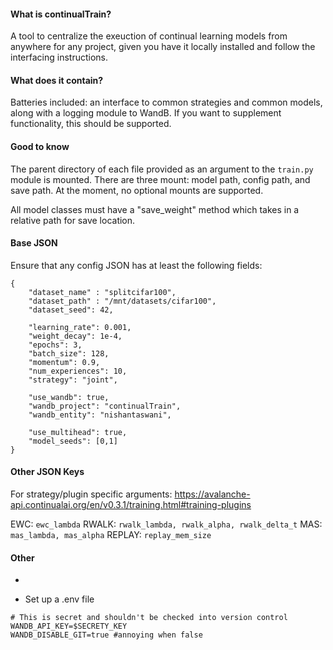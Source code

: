 #### What is continualTrain?

A tool to centralize the exeuction of continual learning models from anywhere for any project, given you have it locally installed and follow the interfacing instructions.

#### What does it contain?

Batteries included: an interface to common strategies and common models, along with a logging module to WandB. If you want to supplement functionality, this should be supported.

#### Good to know

The parent directory of each file provided as an argument to the `train.py` module is mounted. There are three mount: model path, config path, and save path. At the moment, no optional mounts are supported.

All model classes must have a "save_weight" method which takes in a relative path for save location.

#### Base JSON
Ensure that any config JSON has at least the following fields:

```
{
    "dataset_name" : "splitcifar100",
    "dataset_path" : "/mnt/datasets/cifar100",
    "dataset_seed": 42,
    
    "learning_rate": 0.001,
    "weight_decay": 1e-4,
    "epochs": 3,
    "batch_size": 128,
    "momentum": 0.9,
    "num_experiences": 10,
    "strategy": "joint",

    "use_wandb": true,
    "wandb_project": "continualTrain",
    "wandb_entity": "nishantaswani",

    "use_multihead": true,
    "model_seeds": [0,1]
}
```
#### Other JSON Keys
For strategy/plugin specific arguments:
https://avalanche-api.continualai.org/en/v0.3.1/training.html#training-plugins

EWC: `ewc_lambda`
RWALK: `rwalk_lambda, rwalk_alpha, rwalk_delta_t`
MAS: `mas_lambda, mas_alpha`
REPLAY: `replay_mem_size`

#### Other
- 

- Set up a .env file

```env
# This is secret and shouldn't be checked into version control
WANDB_API_KEY=$SECRETY_KEY
WANDB_DISABLE_GIT=true #annoying when false
```
